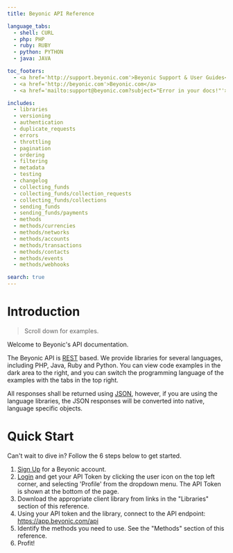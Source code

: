 ```yaml
---
title: Beyonic API Reference

language_tabs:
  - shell: CURL
  - php: PHP
  - ruby: RUBY
  - python: PYTHON
  - java: JAVA

toc_footers:
  - <a href='http://support.beyonic.com'>Beyonic Support & User Guides</a>
  - <a href='http://beyonic.com'>Beyonic.com</a>
  - <a href='mailto:support@beyonic.com?subject="Error in your docs!"'>Found an error?</a>

includes:
  - libraries
  - versioning
  - authentication
  - duplicate_requests
  - errors
  - throttling
  - pagination
  - ordering
  - filtering
  - metadata
  - testing
  - changelog
  - collecting_funds
  - collecting_funds/collection_requests
  - collecting_funds/collections
  - sending_funds
  - sending_funds/payments
  - methods
  - methods/currencies
  - methods/networks
  - methods/accounts
  - methods/transactions
  - methods/contacts
  - methods/events
  - methods/webhooks

search: true
---
```

# Introduction

> Scroll down for examples.

Welcome to Beyonic's API documentation.

The Beyonic API is [REST](http://en.wikipedia.org/wiki/Representational_state_transfer) based. We provide libraries for several languages, including PHP, Java, Ruby and Python. You can view code examples in the dark area to the right, and you can switch the programming language of the examples with the tabs in the top right.

All responses shall be returned using [JSON](http://www.json.org/), however, if you are using the language libraries, the JSON responses will be converted into native, language specific objects.

# Quick Start

Can't wait to dive in? Follow the 6 steps below to get started.

1. [Sign Up](https://app.beyonic.com/signup/) for a Beyonic account.
2. [Login](https://app.beyonic.com/) and get your API Token by clicking the user icon on the top left corner, and selecting 'Profile' from the dropdown menu. The API Token is shown at the bottom of the page.
3. Download the appropriate client library from links in the "Libraries" section of this reference.
4. Using your API token and the library, connect to the API endpoint: https://app.beyonic.com/api
5. Identify the methods you need to use. See the "Methods" section of this reference.
6. Profit!
